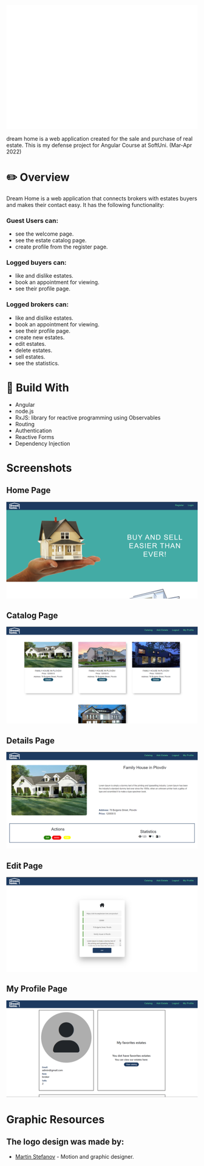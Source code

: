 ![The logo of project](/app/real-estate-agency/src/assets/picture/logo.png)

dream home is a web application created for the sale and purchase of real estate.
This is my defense project for Angular Course at SoftUni. (Mar-Apr 2022)

 
# :pencil2: Overview 
 Dream Home is a web application that connects brokers with estates buyers and makes their contact easy. It has the following functionality:

 ### Guest Users can:
  * see the welcome page.
  * see the estate catalog page.
  * create profile from the register page.
 ### Logged buyers can:
  * like and dislike estates.
  * book an appointment for viewing.
  * see their profile page.
 ### Logged brokers can:
  * like and dislike estates.
  * book an appointment for viewing.
  * see their profile page.
  * create new estates.
  * edit estates.
  * delete estates.
  * sell estates.
  * see the statistics.

# :hammer: Build With 
 - Angular
 - node.js
 - RxJS: library for reactive programming using Observables
 - Routing
 - Authentication
 - Reactive Forms
 - Dependency Injection

# Screenshots

## Home Page
![Home Page](./../real-estate-agency/src/assets/picture/homePage.png)

## Catalog Page
![Catalog Page](./../real-estate-agency/src/assets/picture/catalogPage.png)

## Details Page
![Details Page](./../real-estate-agency/src/assets/picture/detailsPage.png)

## Edit Page
![Edit Page](./../real-estate-agency/src/assets/picture/edit%20page.png)

## My Profile Page
![ My Profile Page](./../real-estate-agency/src/assets/picture/myProfilePage.png)

# Graphic Resources

## The logo design was made by:
 - [Martin Stefanov](https://www.behance.net/martinstefanov/projects) - Motion and graphic designer.